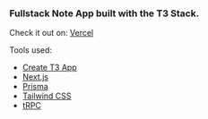 ### Fullstack Note App built with the T3 Stack.

Check it out on:
[Vercel](https://note-app-svenrisse.vercel.app/)

Tools used:

- [Create T3 App](https://create.t3.gg/)
- [Next.js](https://nextjs.org)
- [Prisma](https://prisma.io)
- [Tailwind CSS](https://tailwindcss.com)
- [tRPC](https://trpc.io)
